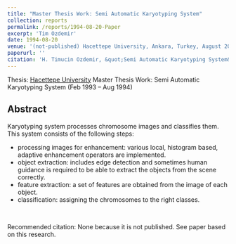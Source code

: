 ```yaml
---
title: "Master Thesis Work: Semi Automatic Karyotyping System"
collection: reports
permalink: /reports/1994-08-20-Paper
excerpt: 'Tim Ozdemir'
date: 1994-08-20 
venue: '(not-published) Hacettepe University, Ankara, Turkey, August 20'
paperurl: '' 
citation: 'H. Timucin Ozdemir, &quot;Semi Automatic Karyotyping System&quot;, <i>Hacettepe University Master Thesis Work, Ankara, Turkey, August 20, 1994</i>.'
---
```


Thesis: [Hacettepe University](https://www.cs.hacettepe.edu.tr/index.html) Master Thesis Work: Semi Automatic Karyotyping System (Feb 1993 – Aug 1994) 

Abstract
-------- 
Karyotyping system processes chromosome images and classifies them. This system consists of the following steps:

 - processing images for enhancement: various local, histogram based, adaptive enhancement operators are implemented.
 - object extraction: includes edge detection and sometimes human guidance is required to be able to extract the objects from the scene correctly.
 - feature extraction: a set of features are obtained from the image of each object.
 - classification: assigning the chromosomes to the right classes.


<br>

Recommended citation: None because it is not published. See paper based on this research. 